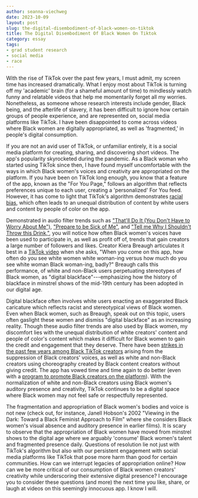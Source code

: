 ```yaml
---
author: seanna-viechweg
date: 2023-10-09
layout: post
slug: the-digital-disembodiment-of-black-women-on-tiktok
title: The Digital Disembodiment Of Black Women On Tiktok
category: essay
tags:
- grad student research
- social media
- race
---
```


With the rise of TikTok over the past few years, I must admit, my screen time has increased dramatically. What I enjoy most about TikTok is turning off my 'academic' brain (for a shameful amount of time) to mindlessly watch funny and relatable videos that help me momentarily forget all my worries. Nonetheless, as someone whose research interests include gender, Black being, and the afterlife of slavery, it has been difficult to ignore how certain groups of people experience, and are represented on, social media platforms like TikTok. I have been disappointed to come across videos where Black women are digitally appropriated, as well as 'fragmented,' in people's digital consumption.

If you are not an avid user of TikTok, or unfamiliar entirely, it is a social media platform for creating, sharing, and discovering short videos. The app's popularity skyrocketed during the pandemic. As a Black woman who started using TikTok since then, I have found myself uncomfortable with the ways in which Black women's voices and creativity are appropriated on the platform. If you have been on TikTok long enough, you know that a feature of the app, known as the "For You Page," follows an algorithm that reflects preferences unique to each user, creating a 'personalized' For You feed. However, it has come to light that TikTok's algorithm demonstrates [racial bias](https://www.nbcnews.com/news/us-news/tiktok-algorithm-prevents-user-declaring-support-black-lives-matter-n1273413), which often leads to an unequal distribution of content by white users and content by people of color on the app.

Demonstrated in audio filter trends such as ["That'll Do It (You Don't Have to Worry About Me")](https://www.tiktok.com/music/original-sound-7054992750575749889?is_from_webapp=1&sender_device=pc), ["Prepare to be Sick of Me"](https://www.tiktok.com/music/ORIGINAL-SOUND-BY-KYM-JENKINS-7063984022652914478?is_from_webapp=1&sender_device=pc), and ["Tell me Why I Shouldn't Throw this Drink,"](https://www.tiktok.com/music/use-if-you-stan-cupcakke-7035753640883440430?is_from_webapp=1&sender_device=pc), you will notice how often Black women's voices have been used to participate in, as well as profit off of, trends that gain creators a large number of followers and likes. Creator Kiera Breaugh articulates it best in a [TikTok video](https://www.tiktok.com/@kierabreaugh/video/7016095772542242053) when she asks, "When you come on this app, how often do you see white women white woman-ing versus how much do you see white woman Black woman-ing, badly?" Breaugh calls this performance, of white and non-Black users perpetuating stereotypes of Black women, as "digital blackface"---emphasizing how the history of blackface in minstrel shows of the mid-19th century has been adopted in our digital age.

Digital blackface often involves white users enacting an exaggerated Black caricature which reflects racist and stereotypical views of Black women. Even when Black women, such as Breaugh, speak out on this topic, users often gaslight these women and dismiss "digital blackface" as an increasing reality. Though these audio filter trends are also used by Black women, my discomfort lies with the unequal distribution of white creators' content and people of color's content which makes it difficult for Black women to gain the credit and engagement that they deserve. There have been [strikes in the past few years among Black TikTok creators](https://www.nbcnews.com/pop-culture/pop-culture-news/give-credit-where-it-s-due-tiktoker-speaks-out-about-n1272287) arising from the suppression of Black creators' voices, as well as white and non-Black creators using choreography created by Black content creators without giving credit. The app has vowed time and time again to do better (even with a [program to promote Black creators on the platform](https://www.nbcnews.com/pop-culture/pop-culture-news/tiktok-launches-program-support-black-creatives-n1254110)). With the normalization of white and non-Black creators using Black women's auditory presence and creativity, TikTok continues to be a digital space where Black women may not feel safe or respectfully represented.

The fragmentation and appropriation of Black women's bodies and voice is not new (check out, for instance, Janell Hobson's 2002 "Viewing in the Dark: Toward a Black Feminist Approach to Film" where she considers Black women's visual absence and auditory presence in earlier films). It is scary to observe that the appropriation of Black women have moved from minstrel shows to the digital age where we arguably 'consume' Black women's talent and fragmented presence daily. Questions of resolution lie not just with TikTok's algorithm but also with our persistent engagement with social media platforms like TikTok that pose more harm than good for certain communities. How can we interrupt legacies of appropriation online? How can we be more critical of our consumption of Black women creators' creativity while underscoring their extensive digital presence? I encourage you to consider these questions (and more) the next time you like, share, or laugh at videos on this seemingly innocuous app. I know I will.